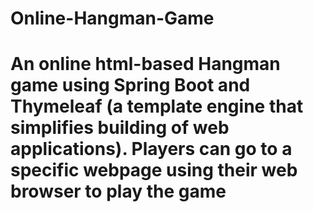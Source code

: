# Online-Hangman-Game
# An online html-based Hangman game using Spring Boot and Thymeleaf (a template engine that simplifies building of web applications). Players can go to a specific webpage using their web browser to play the game
